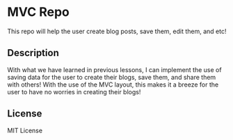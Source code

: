 # MVC Repo
This repo will help the user create blog posts, save them, edit them, and etc!
## Description
With what we have learned in previous lessons, I can implement the use of saving data for the user to create their blogs, save them, and share them with others! With the use of the MVC layout, this makes it a breeze for the user to have no worries in creating their blogs!

## License

MIT License




